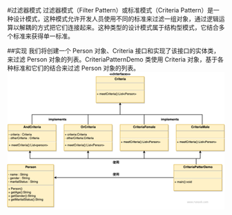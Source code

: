 #过滤器模式
过滤器模式（Filter Pattern）或标准模式（Criteria Pattern）是一种设计模式，这种模式允许开发人员使用不同的标准来过滤一组对象，通过逻辑运算以解耦的方式把它们连接起来。这种类型的设计模式属于结构型模式，它结合多个标准来获得单一标准。

##实现
我们将创建一个 Person 对象、Criteria 接口和实现了该接口的实体类，来过滤 Person 对象的列表。CriteriaPatternDemo 类使用 Criteria 对象，基于各种标准和它们的结合来过滤 Person 对象的列表。
![img.png](img.png)